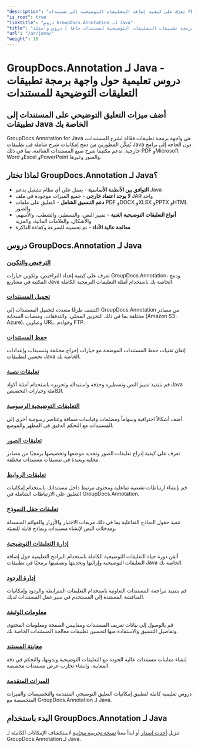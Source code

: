 ```yaml
---
"description": "تعرّف على كيفية إضافة التعليقات التوضيحية إلى مستندات PDF وWord وExcel وPowerPoint باستخدام واجهة برمجة تطبيقات GroupDocs.Annotation لـ Java. دروس تعليمية خطوة بخطوة وأمثلة برمجية."
"is_root": true
"linktitle": "دروس GroupDocs.Annotation لـ Java"
"title": "واجهة برمجة تطبيقات التعليقات التوضيحية لمستندات جافا | دروس وأمثلة GroupDocs.Annotation لجافا"
"url": "/ar/java/"
"weight": 10
---
```


# GroupDocs.Annotation لـ Java - دروس تعليمية حول واجهة برمجة تطبيقات التعليقات التوضيحية للمستندات

## أضف ميزات التعليق التوضيحي على المستندات إلى تطبيقات Java الخاصة بك

GroupDocs.Annotation for Java هي واجهة برمجة تطبيقات فعّالة لشرح المستندات، تُمكّن المطورين من دمج إمكانيات شرح شاملة في تطبيقات Java دون الحاجة إلى برامج خارجية. تدعم مكتبتنا شرح صيغ المستندات الشائعة، بما في ذلك PDF وMicrosoft Word وExcel وPowerPoint والصور وغيرها.

## لماذا تختار GroupDocs.Annotation لـ Java؟

- **التوافق بين الأنظمة الأساسية** - يعمل على أي نظام تشغيل يدعم Java
- **لا يوجد اعتماد خارجي** - جميع الميزات موجودة في ملف JAR واحد
- **دعم التنسيق الشامل** - التعليق على ملفات PDF وDOCX وXLSX وPPTX وHTML والصور
- **أنواع التعليقات التوضيحية الغنية** - تمييز النص، والتسطير، والشطب، والأسهم، والأشكال، والعلامات المائية، والمزيد
- **معالجة عالية الأداء** - تم تحسينه للسرعة وكفاءة الذاكرة

## دروس GroupDocs.Annotation لـ Java

### [الترخيص والتكوين](./licensing-and-configuration)
تعرف على كيفية إعداد التراخيص، وتكوين خيارات GroupDocs.Annotation، ودمج المكتبة في مشاريع Java الخاصة بك باستخدام أمثلة التعليمات البرمجية الكاملة.

### [تحميل المستندات](./document-loading)
اكتشف طرقًا متعددة لتحميل المستندات إلى GroupDocs.Annotation من مصادر مختلفة بما في ذلك التخزين المحلي، والتدفقات، ومنصات السحابة (Amazon S3، Azure)، وعناوين URL، وخوادم FTP.

### [حفظ المستندات](./document-saving)
إتقان تقنيات حفظ المستندات الموضحة مع خيارات إخراج مختلفة وتنسيقات وإعدادات تحسين لتطبيقات Java الخاصة بك.

### [تعليقات نصية](./text-annotations)
قم بتنفيذ تمييز النص وتسطيره وحذفه واستبداله وتحريره باستخدام أمثلة أكواد Java الكاملة وخيارات التخصيص.

### [التعليقات التوضيحية الرسومية](./graphical-annotations)
أضف أشكالاً احترافية وسهاماً ومضلعات وقياسات مسافة وعناصر رسومية أخرى إلى المستندات مع التحكم الدقيق في المظهر والموضع.

### [تعليقات الصور](./image-annotations)
تعرف على كيفية إدراج تعليقات الصور وتحديد موضعها وتخصيصها برمجيًا من مصادر محلية وبعيدة في تنسيقات مستندات مختلفة.

### [تعليقات الروابط](./link-annotations)
قم بإنشاء ارتباطات تشعبية تفاعلية ومحتوى مرتبط داخل مستنداتك باستخدام إمكانيات التعليق على الارتباطات الشاملة في GroupDocs.Annotation.

### [تعليقات حقل النموذج](./form-field-annotations)
تنفيذ حقول النماذج التفاعلية بما في ذلك مربعات الاختيار والأزرار والقوائم المنسدلة ومدخلات النص لإنشاء مستندات ونماذج قابلة للتعبئة.

### [إدارة التعليقات التوضيحية](./annotation-management)
أتقن دورة حياة التعليقات التوضيحية الكاملة باستخدام البرامج التعليمية حول إضافة التعليقات التوضيحية وإزالتها وتحديثها وتصفيتها برمجيًا في تطبيقات Java الخاصة بك.

### [إدارة الردود](./reply-management)
قم بتنفيذ مراجعة المستندات التعاونية باستخدام التعليقات المترابطة والردود وإمكانيات المناقشة المستندة إلى المستخدم في سير عمل المستندات لديك.

### [معلومات الوثيقة](./document-information)
قم بالوصول إلى بيانات تعريف المستندات ومقاييس الصفحة ومعلومات المحتوى وتفاصيل التنسيق والاستفادة منها لتحسين تطبيقات معالجة المستندات الخاصة بك.

### [معاينة المستند](./document-preview)
إنشاء معاينات مستندات عالية الجودة مع التعليقات التوضيحية وبدونها، والتحكم في دقة المعاينة، وإنشاء تجارب عرض مستندات مخصصة.

### [الميزات المتقدمة](./advanced-features)
دروس تعليمية كاملة لتطبيق إمكانيات التعليق التوضيحي المتقدمة والتخصيصات والميزات المتخصصة مع GroupDocs.Annotation لـ Java.

## البدء باستخدام GroupDocs.Annotation لـ Java

تنزيل [أحدث إصدار](https://releases.groupdocs.com/annotation/java/) أو ابدأ معنا [نسخة تجريبية مجانية](https://releases.groupdocs.com/annotation/java/) لاستكشاف الإمكانات الكاملة لـ GroupDocs.Annotation لـ Java.